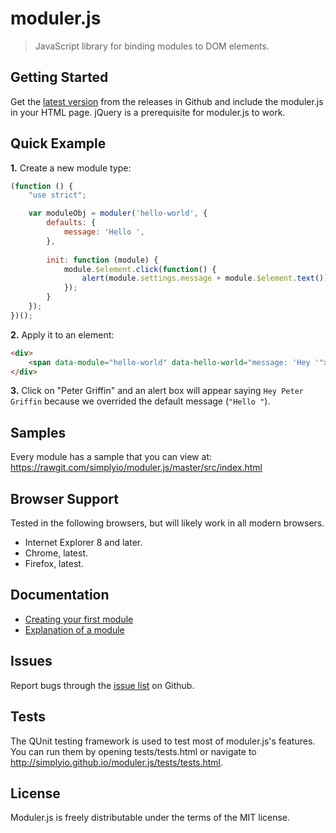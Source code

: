 moduler.js
==========

> JavaScript library for binding modules to DOM elements.

## Getting Started

Get the [latest version](https://github.com/simplyio/moduler.js/releases) from the releases in Github and include the moduler.js in your HTML page. jQuery is a prerequisite for moduler.js to work.

## Quick Example

**1.** Create a new module type:

```JavaScript
(function () {
    "use strict";

    var moduleObj = moduler('hello-world', {
        defaults: {
            message: 'Hello ',
        },
        
        init: function (module) {
        	module.$element.click(function() {
        		alert(module.settings.message + module.$element.text());
        	});
        }
    });
})();
```

**2.** Apply it to an element:

```html
<div>
    <span data-module="hello-world" data-hello-world="message: 'Hey '">Peter Griffin</span>
</div>
```

**3.** Click on "Peter Griffin" and an alert box will appear saying ``Hey Peter Griffin`` because we overrided the default message (``"Hello "``).

## Samples

Every module has a sample that you can view at: https://rawgit.com/simplyio/moduler.js/master/src/index.html

## Browser Support

Tested in the following browsers, but will likely work in all modern browsers.

- Internet Explorer 8 and later.
- Chrome, latest.
- Firefox, latest.

## Documentation

- [Creating your first module](https://github.com/simplyio/moduler.js/wiki/Creating-your-first-module)
- [Explanation of a module](https://github.com/simplyio/moduler.js/wiki/Example-module-explained)

## Issues

Report bugs through the [issue list](https://github.com/simplyio/moduler.js/issues) on Github.

## Tests

The QUnit testing framework is used to test most of moduler.js's features. You can run them by opening tests/tests.html or navigate to http://simplyio.github.io/moduler.js/tests/tests.html.

## License

Moduler.js is freely distributable under the terms of the MIT license.
